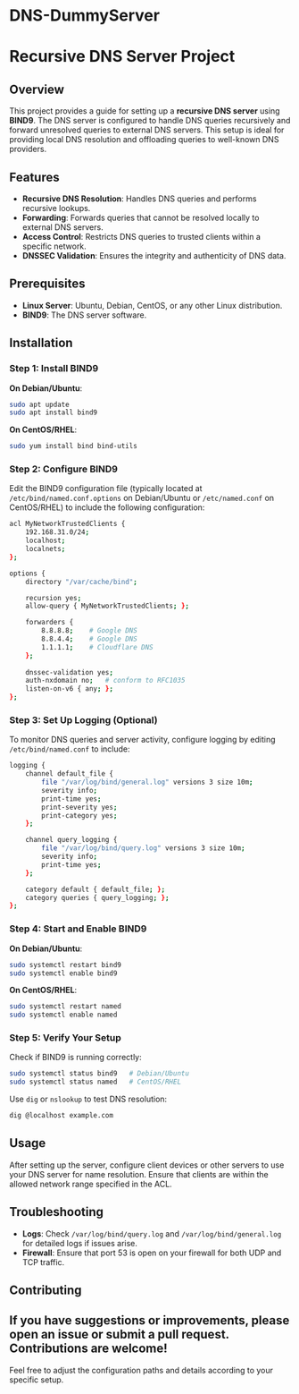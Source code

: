 # DNS-DummyServer
# Recursive DNS Server Project

## Overview

This project provides a guide for setting up a **recursive DNS server** using **BIND9**. The DNS server is configured to handle DNS queries recursively and forward unresolved queries to external DNS servers. This setup is ideal for providing local DNS resolution and offloading queries to well-known DNS providers.

## Features

- **Recursive DNS Resolution**: Handles DNS queries and performs recursive lookups.
- **Forwarding**: Forwards queries that cannot be resolved locally to external DNS servers.
- **Access Control**: Restricts DNS queries to trusted clients within a specific network.
- **DNSSEC Validation**: Ensures the integrity and authenticity of DNS data.

## Prerequisites

- **Linux Server**: Ubuntu, Debian, CentOS, or any other Linux distribution.
- **BIND9**: The DNS server software.

## Installation

### Step 1: Install BIND9

**On Debian/Ubuntu**:
```bash
sudo apt update
sudo apt install bind9
```

**On CentOS/RHEL**:
```bash
sudo yum install bind bind-utils
```

### Step 2: Configure BIND9

Edit the BIND9 configuration file (typically located at `/etc/bind/named.conf.options` on Debian/Ubuntu or `/etc/named.conf` on CentOS/RHEL) to include the following configuration:

```bash
acl MyNetworkTrustedClients {
    192.168.31.0/24;
    localhost;
    localnets;
};

options {
    directory "/var/cache/bind";

    recursion yes;
    allow-query { MyNetworkTrustedClients; };

    forwarders {
        8.8.8.8;    # Google DNS
        8.8.4.4;    # Google DNS
        1.1.1.1;    # Cloudflare DNS
    };
    
    dnssec-validation yes;
    auth-nxdomain no;   # conform to RFC1035
    listen-on-v6 { any; };
};
```

### Step 3: Set Up Logging (Optional)

To monitor DNS queries and server activity, configure logging by editing `/etc/bind/named.conf` to include:

```bash
logging {
    channel default_file {
        file "/var/log/bind/general.log" versions 3 size 10m;
        severity info;
        print-time yes;
        print-severity yes;
        print-category yes;
    };

    channel query_logging {
        file "/var/log/bind/query.log" versions 3 size 10m;
        severity info;
        print-time yes;
    };

    category default { default_file; };
    category queries { query_logging; };
};
```

### Step 4: Start and Enable BIND9

**On Debian/Ubuntu**:
```bash
sudo systemctl restart bind9
sudo systemctl enable bind9
```

**On CentOS/RHEL**:
```bash
sudo systemctl restart named
sudo systemctl enable named
```

### Step 5: Verify Your Setup

Check if BIND9 is running correctly:
```bash
sudo systemctl status bind9   # Debian/Ubuntu
sudo systemctl status named   # CentOS/RHEL
```

Use `dig` or `nslookup` to test DNS resolution:
```bash
dig @localhost example.com
```

## Usage

After setting up the server, configure client devices or other servers to use your DNS server for name resolution. Ensure that clients are within the allowed network range specified in the ACL.

## Troubleshooting

- **Logs**: Check `/var/log/bind/query.log` and `/var/log/bind/general.log` for detailed logs if issues arise.
- **Firewall**: Ensure that port 53 is open on your firewall for both UDP and TCP traffic.

## Contributing

If you have suggestions or improvements, please open an issue or submit a pull request. Contributions are welcome!
---

Feel free to adjust the configuration paths and details according to your specific setup. 
